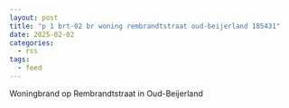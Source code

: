 ```yaml
---
layout: post
title: "p 1 brt-02 br woning rembrandtstraat oud-beijerland 185431"
date: 2025-02-02
categories: 
  - rss
tags: 
  - feed
---
```


Woningbrand op Rembrandtstraat in Oud-Beijerland

